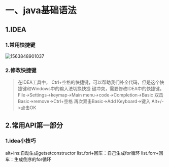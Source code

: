 # 一、java基础语法

## 1.IDEA

### 1.常用快捷键

![1563848901037](C:\Users\Administrator\AppData\Roaming\Typora\typora-user-images\1563848901037.png)

### 2.修改快捷键

> 在IDEA工具中， Ctrl+空格的快捷键，可以帮助我们补全代码，但是这个快捷键和Windows中的输入法切换快捷
> 键冲突，需要修改IDEA中的快捷键。
> File->Settings->keymap->Main menu->code->Completion->Basic
> 双击Basic->remove->Ctrl+空格
> 再次双击Basic->Add Keyboard->键入 Alt+/->点击OK



## 2.常用API第一部分

### 1.idea小技巧

alt+ins:自动生成getsetconstructor
list.fori+回车：自己生成for循环
list.forr+回车：生成倒序的for循环

